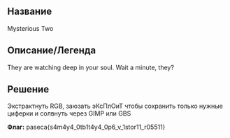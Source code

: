 ## Название
Mysterious Two
## Описание/Легенда
They are watching deep in your soul. Wait a minute, they?
## Решение
Экстрактнуть RGB, заюзать эКсПлОиТ чтобы сохранить только нужные циферки и солвнуть через GIMP или GBS

**Флаг:** paseca{s4m4y4_0tb1t4y4_0p6_v_1stor11_r05511}
